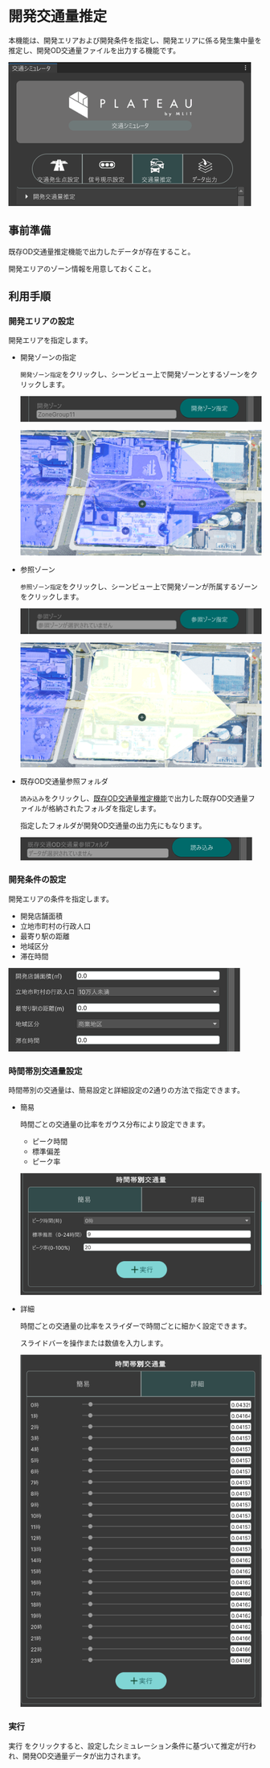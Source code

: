 # 開発交通量推定

本機能は、開発エリアおよび開発条件を指定し、開発エリアに係る発生集中量を推定し、開発OD交通量ファイルを出力する機能です。

![開発交通量推定](../resources/DevelopEstimation/MenuTab.png)

## 事前準備

既存OD交通量推定機能で出力したデータが存在すること。

開発エリアのゾーン情報を用意しておくこと。

## 利用手順

### 開発エリアの設定

開発エリアを指定します。

- 開発ゾーンの指定

  `開発ゾーン指定`をクリックし、シーンビュー上で開発ゾーンとするゾーンをクリックします。
  
  ![ゾーン指定](../resources/DevelopEstimation/DevelopAreaButton.png)

  ![開発ゾーン指定](../resources/DevelopEstimation/DevelopArea.png)

- 参照ゾーン

  `参照ゾーン指定`をクリックし、シーンビュー上で開発ゾーンが所属するゾーンをクリックします。

  ![ゾーン指定](../resources/DevelopEstimation/DevelopRefButton.png)

  ![参照ゾーン指定](../resources/DevelopEstimation/DevelopRef.png)

- 既存OD交通量参照フォルダ
  
  `読み込み`をクリックし、[既存OD交通量推定機能](../manual/CurrentEstimation.md)で出力した既存OD交通量ファイルが格納されたフォルダを指定します。

  指定したフォルダが開発OD交通量の出力先にもなります。
  
  ![開発交通量推定](../resources/DevelopEstimation/EstimationOD.png)

### 開発条件の設定

開発エリアの条件を指定します。

  - 開発店舗面積
  - 立地市町村の行政人口
  - 最寄り駅の距離
  - 地域区分
  - 滞在時間

  ![開発交通量推定](../resources/DevelopEstimation/EstimationConditions.png)

### 時間帯別交通量設定

時間帯別の交通量は、簡易設定と詳細設定の2通りの方法で指定できます。

- 簡易
  
  時間ごとの交通量の比率をガウス分布により設定できます。

  - ピーク時間
  - 標準偏差
  - ピーク率

  ![開発交通量推定](../resources/DevelopEstimation/TrafficSimple.png)

- 詳細
  
  時間ごとの交通量の比率をスライダーで時間ごとに細かく設定できます。

  スライドバーを操作または数値を入力します。

  ![開発交通量推定](../resources/DevelopEstimation/TrafficDetail.png)


### 実行

実行 をクリックすると、設定したシミュレーション条件に基づいて推定が行われ、開発OD交通量データが出力されます。
